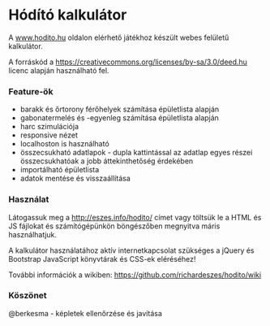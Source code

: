 Hódító kalkulátor
===

A www.hodito.hu oldalon elérhető játékhoz készült webes felületű kalkulátor.

A forráskód a https://creativecommons.org/licenses/by-sa/3.0/deed.hu licenc
alapján használható fel.

### Feature-ök
* barakk és őrtorony férőhelyek számítása épületlista alapján
* gabonatermelés és -egyenleg számítása épületlista alapján
* harc szimulációja
* responsive nézet
* localhoston is használható
* összecsukható adatlapok - dupla kattintással az adatlap egyes részei összecsukhatóak a jobb áttekinthetőség érdekében
* importálható épületlista
* adatok mentése és visszaállítása

### Használat
Látogassuk meg a http://eszes.info/hodito/ címet vagy töltsük le a HTML és JS fájlokat és számítógépünkön böngészőben megnyitva máris használhatjuk.

A kalkulátor használatához aktív internetkapcsolat szükséges a jQuery és Bootstrap JavaScript könyvtárak és CSS-ek eléréséhez!

További információk a wikiben: https://github.com/richardeszes/hodito/wiki

### Köszönet
@berkesma - képletek ellenőrzése és javítása
